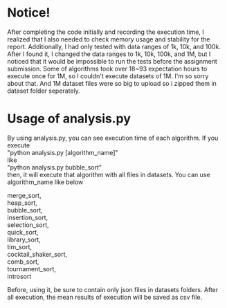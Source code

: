 # Notice!
After completing the code initially and recording the execution time, 
I realized that I also needed to check memory usage and stability for the report. 
Additionally, I had only tested with data ranges of 1k, 10k, and 100k. 
After I found it, I changed the data ranges to 1k, 10k, 100k, and 1M, 
but I noticed that it would be impossible to run the tests before the assignment submission. 
Some of algorithms took over 18~93 expectation hours to execute once for 1M, so I couldn't execute datasets of 1M.
I'm so sorry about that.
And 1M dataset files were so big to upload so i zipped them in dataset folder seperately.

# Usage of analysis.py
By using analysis.py, you can see execution time of each algorithm.
If you execute  
"python analysis.py [algorithm_name]"  
like  
"python analysis.py bubble_sort"  
then, it will execute that algorithm with all files in datasets. 
You can use algorithm_name like below  

merge_sort,  
heap_sort,  
bubble_sort,  
insertion_sort,  
selection_sort,  
quick_sort,  
library_sort,  
tim_sort,  
cocktail_shaker_sort,  
comb_sort,  
tournament_sort,  
introsort  


Before, using it, be sure to contain only json files in datasets folders. 
After all execution, the mean results of execution will be saved as csv file.
